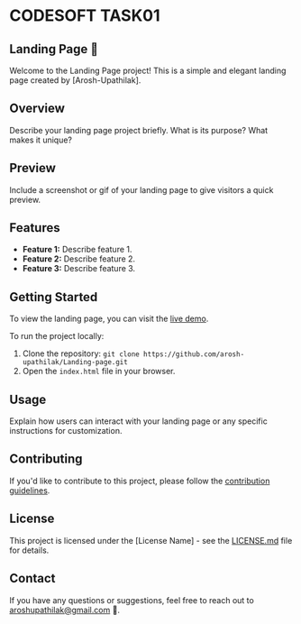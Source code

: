 # CODESOFT TASK01 
##  Landing Page 🚀

Welcome to the Landing Page project! This is a simple and elegant landing page created by [Arosh-Upathilak].

## Overview

Describe your landing page project briefly. What is its purpose? What makes it unique?

## Preview

Include a screenshot or gif of your landing page to give visitors a quick preview.

## Features

- **Feature 1:** Describe feature 1.
- **Feature 2:** Describe feature 2.
- **Feature 3:** Describe feature 3.

## Getting Started

To view the landing page, you can visit the [live demo](https://arosh-upathilak.github.io/Landing-page/).

To run the project locally:

1. Clone the repository: `git clone https://github.com/arosh-upathilak/Landing-page.git`
2. Open the `index.html` file in your browser.

## Usage

Explain how users can interact with your landing page or any specific instructions for customization.

## Contributing

If you'd like to contribute to this project, please follow the [contribution guidelines](CONTRIBUTING.md).

## License

This project is licensed under the [License Name] - see the [LICENSE.md](LICENSE.md) file for details.

## Contact

If you have any questions or suggestions, feel free to reach out to aroshupathilak@gmail.com 📧.
